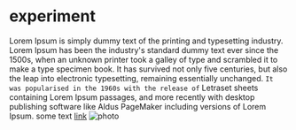 # experiment
Lorem Ipsum is simply dummy text of the printing and typesetting industry. Lorem Ipsum has been the industry's standard dummy text ever since the 1500s, when an unknown printer took a galley of type and scrambled it to make a type specimen book. It has survived not only five centuries, but also the leap into electronic typesetting, remaining essentially unchanged. `It was popularised in the 1960s with the release of` Letraset sheets containing Lorem Ipsum passages, and more recently with desktop publishing software like Aldus PageMaker including versions of Lorem Ipsum.
some text [link](https://www.google.com.ua/?hl=uk)
![photo](https://hi-tech.ua/wp-content/uploads/2019/11/Microsoft-Edge-new-logo-2019.jpg)